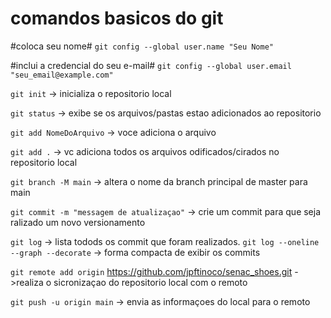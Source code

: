 # comandos basicos do git
#coloca seu nome#
``git config --global user.name "Seu Nome"``

#inclui a credencial do seu e-mail#
``git config --global user.email "seu_email@example.com"``

``git init`` -> inicializa o repositorio local

``git status`` -> exibe se os arquivos/pastas estao adicionados ao repositorio

`git add NomeDoArquivo` -> voce adiciona o arquivo

`git add .` -> vc adiciona todos os arquivos odificados/cirados no repositorio local

`git branch -M main` -> altera o nome da branch principal de master para main

`git commit -m "messagem de atualizaçao"` -> crie um commit para que seja ralizado um novo versionamento

`git log` -> lista todods os commit que foram realizados.
`git log --oneline --graph --decorate` -> forma compacta de exibir os commits

`git remote add origin` https://github.com/jpftinoco/senac_shoes.git ->realiza o sicronizaçao do repositorio local com o remoto

`git push -u origin main` -> envia as informaçoes do local para o remoto
